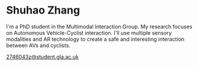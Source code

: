 # Shuhao Zhang

I'm a PhD student in the Multimodal Interaction Group. My research focuses on Autonomous Vehicle-Cyclist interaction. I'll use multiple sensory modalities and AR technology to create a safe and interesting interaction between AVs and cyclists.

<a href="2746043z@student.gla.ac.uk">2746043z@student.gla.ac.uk</a>